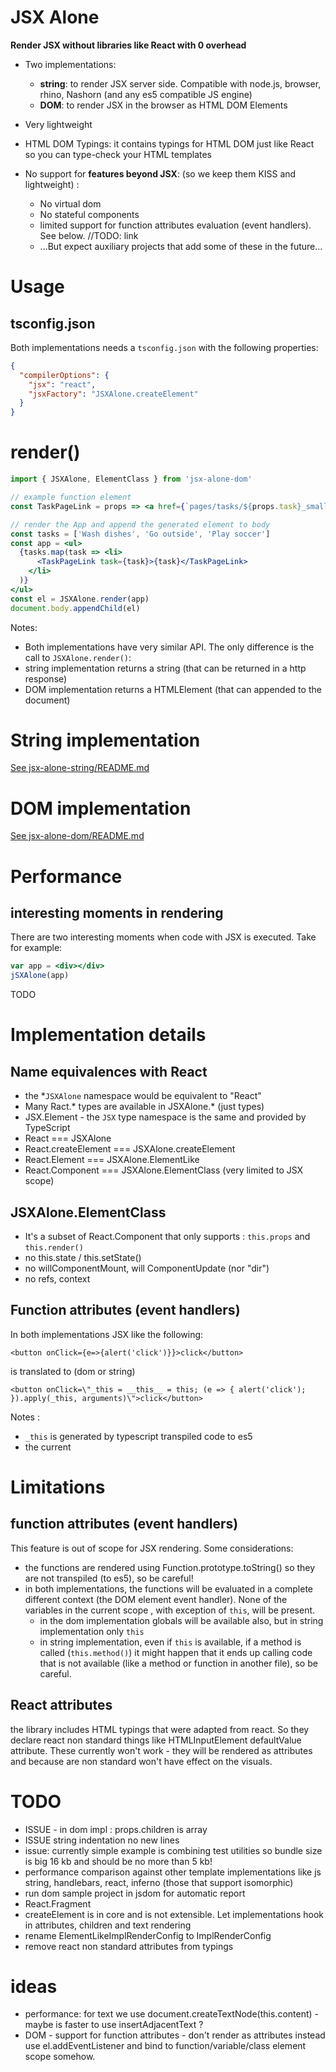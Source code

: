 # JSX Alone 

**Render JSX without libraries like React with 0 overhead**

 * Two implementations: 

   * **string**: to render JSX server side. Compatible with node.js, browser, rhino, Nashorn (and any es5 compatible JS engine)
   * **DOM**: to render JSX in the browser as HTML DOM Elements

 * Very lightweight
 * HTML DOM Typings: it contains typings for HTML DOM just like React so you can type-check your HTML templates
 * No support for **features beyond JSX**: (so we keep them KISS and lightweight) :
   * No virtual dom
   * No stateful components 
   * limited support for function attributes evaluation (event handlers). See below.        //TODO: link
   * ...But expect auxiliary projects that add some of these in the future...

# Usage

## tsconfig.json

Both implementations needs a `tsconfig.json` with the following properties: 

```json
{
  "compilerOptions": {
    "jsx": "react",
    "jsxFactory": "JSXAlone.createElement"
  }
}
```

# render()

```jsx
import { JSXAlone, ElementClass } from 'jsx-alone-dom'

// example function element
const TaskPageLink = props => <a href={`pages/tasks/${props.task}_small.html`}>{props.children}</a>

// render the App and append the generated element to body
const tasks = ['Wash dishes', 'Go outside', 'Play soccer']
const app = <ul>
  {tasks.map(task => <li>
      <TaskPageLink task={task}>{task}</TaskPageLink>
    </li>
  )}
</ul>
const el = JSXAlone.render(app)
document.body.appendChild(el)
```
Notes: 

 * Both implementations have very similar API. The only difference is the call to `JSXAlone.render()`:
  * string implementation returns a string (that can be returned in a http response)
  * DOM implementation returns a HTMLElement (that can appended to the document)


# String implementation

[See jsx-alone-string/README.md](jsx-alone-string/README.md)

# DOM implementation

[See jsx-alone-dom/README.md](jsx-alone-dom/README.md)

# Performance

## interesting moments in rendering

There are two interesting moments when code with JSX is executed. Take for example: 

```jsx
var app = <div></div>
jSXAlone(app)
```
TODO



# Implementation details

## Name equivalences with React

 * the *`JSXAlone` namespace would be equivalent to "React" 
 * Many Ract.* types are available in JSXAlone.* (just types)
 * JSX.Element - the `JSX` type namespace is the same and provided by TypeScript
 * React === JSXAlone 
 * React.createElement === JSXAlone.createElement
 * React.Element === JSXAlone.ElementLike
 * React.Component === JSXAlone.ElementClass (very limited to JSX scope)

## JSXAlone.ElementClass

 * It's a subset of React.Component that only supports : `this.props` and `this.render()`
  * no this.state / this.setState()
  * no willComponentMount, will ComponentUpdate (nor "dir")
  * no refs, context

## Function attributes (event handlers)

In both implementations JSX like the following:

```
<button onClick={e=>{alert('click')}}>click</button>
```

is translated to (dom or string)

```
<button onClick=\"_this = __this__ = this; (e => { alert('click'); }).apply(_this, arguments)\">click</button>
```

Notes : 
 * `_this` is generated by typescript transpiled code to es5
 * the current 



# Limitations

## function attributes (event handlers)

This feature is out of scope for JSX rendering. Some considerations:

 * the functions are rendered using Function.prototype.toString() so they are not transpiled (to es5), so be careful!
 * in both implementations, the functions will be evaluated in a complete different context (the DOM element event handler). None of the variables in the current scope , with exception of `this`,  will be present. 
   * in the dom implementation  globals will be available also, but in string implementation only `this` 
   * in string implementation, even if `this` is available, if a method is called (`this.method()`) it might happen that it ends up calling code that is not available (like a method or function in another file), so be careful.

## React attributes

the library includes HTML typings that were adapted from react. So they declare react non standard things like HTMLInputElement defaultValue attribute. These currently won't work - they will be rendered as attributes and because are non standard won't have effect on the visuals. 

# TODO

 * ISSUE - <If> in dom impl : props.children is array
 * ISSUE string indentation no new lines
 * issue: currently simple example  is combining test utilities so bundle size is big 16 kb and should be no more than 5 kb!
 * performance comparison against other template implementations like js string, handlebars, react, inferno (those that support isomorphic)
 * run dom sample project in jsdom for automatic report
 * React.Fragment
 * createElement is in core and is not extensible. Let implementations hook in attributes, children and text rendering
 * rename ElementLikeImplRenderConfig to ImplRenderConfig
 * remove react non standard attributes from typings

# ideas

 * performance: for text we use document.createTextNode(this.content) - maybe is faster to use insertAdjacentText ? 
 * DOM - support for function attributes - don't render as attributes instead use el.addEventListener and bind to function/variable/class element scope somehow.